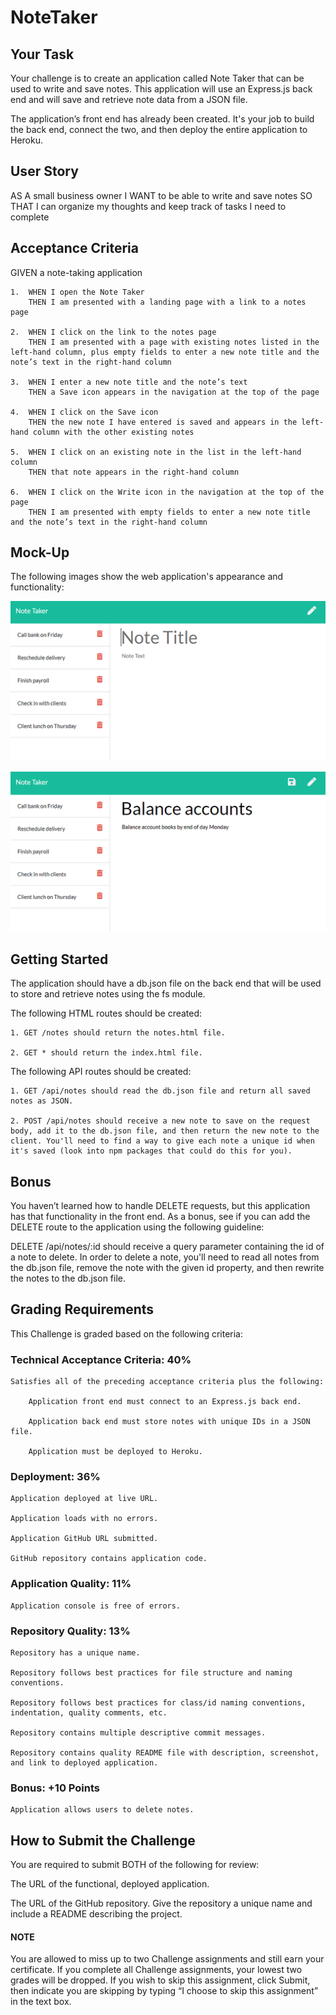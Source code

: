 # NoteTaker

## Your Task

Your challenge is to create an application called Note Taker that can be used to write and save notes. This application will use an Express.js back end and will save and retrieve note data from a JSON file.

The application’s front end has already been created. It's your job to build the back end, connect the two, and then deploy the entire application to Heroku.

## User Story

AS A small business owner
I WANT to be able to write and save notes
SO THAT I can organize my thoughts and keep track of tasks I need to complete

## Acceptance Criteria

GIVEN a note-taking application

    1.  WHEN I open the Note Taker
        THEN I am presented with a landing page with a link to a notes page

    2.  WHEN I click on the link to the notes page
        THEN I am presented with a page with existing notes listed in the left-hand column, plus empty fields to enter a new note title and the note’s text in the right-hand column

    3.  WHEN I enter a new note title and the note’s text
        THEN a Save icon appears in the navigation at the top of the page

    4.  WHEN I click on the Save icon
        THEN the new note I have entered is saved and appears in the left-hand column with the other existing notes

    5.  WHEN I click on an existing note in the list in the left-hand column
        THEN that note appears in the right-hand column

    6.  WHEN I click on the Write icon in the navigation at the top of the page
        THEN I am presented with empty fields to enter a new note title and the note’s text in the right-hand column

## Mock-Up

The following images show the web application's appearance and functionality:

![screenshot](public/assets/images/11-express-homework-demo-01.png)

![screenshot](public/assets/images/11-express-homework-demo-02.png)

## Getting Started

The application should have a db.json file on the back end that will be used to store and retrieve notes using the fs module.

The following HTML routes should be created:

    1. GET /notes should return the notes.html file.

    2. GET * should return the index.html file.

The following API routes should be created:

    1. GET /api/notes should read the db.json file and return all saved notes as JSON.

    2. POST /api/notes should receive a new note to save on the request body, add it to the db.json file, and then return the new note to the client. You'll need to find a way to give each note a unique id when it's saved (look into npm packages that could do this for you).

## Bonus

You haven’t learned how to handle DELETE requests, but this application has that functionality in the front end. As a bonus, see if you can add the DELETE route to the application using the following guideline:

DELETE /api/notes/:id should receive a query parameter containing the id of a note to delete. In order to delete a note, you'll need to read all notes from the db.json file, remove the note with the given id property, and then rewrite the notes to the db.json file.

## Grading Requirements

This Challenge is graded based on the following criteria:

### Technical Acceptance Criteria: 40%

    Satisfies all of the preceding acceptance criteria plus the following:

        Application front end must connect to an Express.js back end.

        Application back end must store notes with unique IDs in a JSON file.

        Application must be deployed to Heroku.

### Deployment: 36%

    Application deployed at live URL.

    Application loads with no errors.

    Application GitHub URL submitted.

    GitHub repository contains application code.

### Application Quality: 11%

    Application console is free of errors.

### Repository Quality: 13%

    Repository has a unique name.

    Repository follows best practices for file structure and naming conventions.

    Repository follows best practices for class/id naming conventions, indentation, quality comments, etc.

    Repository contains multiple descriptive commit messages.

    Repository contains quality README file with description, screenshot, and link to deployed application.

### Bonus: +10 Points

    Application allows users to delete notes.

## How to Submit the Challenge

You are required to submit BOTH of the following for review:

The URL of the functional, deployed application.

The URL of the GitHub repository. Give the repository a unique name and include a README describing the project.

#### NOTE

You are allowed to miss up to two Challenge assignments and still earn your certificate. If you complete all Challenge assignments, your lowest two grades will be dropped. If you wish to skip this assignment, click Submit, then indicate you are skipping by typing “I choose to skip this assignment” in the text box.
